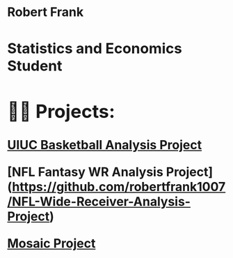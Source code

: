 <h1>Robert Frank <br/><a <h1>
<h3> Statistics and Economics Student</h3>

<h2>👨‍💻 Projects:</h2>

[UIUC Basketball Analysis Project](https://github.com/robertfrank1007/Illinois-Baketball-Project)

[NFL Fantasy WR Analysis Project] (https://github.com/robertfrank1007/NFL-Wide-Receiver-Analysis-Project)

[Mosaic Project](https://github.com/robertfrank1007/Mosaic-Project/tree/main)

